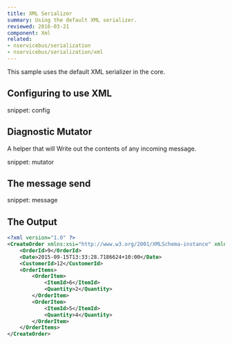 ```yaml
---
title: XML Serializer
summary: Using the default XML serializer.
reviewed: 2016-03-21
component: Xml
related:
- nservicebus/serialization
- nservicebus/serialization/xml
---
```


This sample uses the default XML serializer in the core.


## Configuring to use XML

snippet: config


## Diagnostic Mutator

A helper that will Write out the contents of any incoming message.

snippet: mutator


## The message send

snippet: message
 

## The Output

```xml
<?xml version="1.0" ?>
<CreateOrder xmlns:xsi="http://www.w3.org/2001/XMLSchema-instance" xmlns:xsd="http://www.w3.org/2001/XMLSchema" xmlns="http://tempuri.net/XmlSample">
	<OrderId>9</OrderId>
	<Date>2015-09-15T13:33:28.7186624+10:00</Date>
	<CustomerId>12</CustomerId>
	<OrderItems>
		<OrderItem>
			<ItemId>6</ItemId>
			<Quantity>2</Quantity>
		</OrderItem>
		<OrderItem>
			<ItemId>5</ItemId>
			<Quantity>4</Quantity>
		</OrderItem>
	</OrderItems>
</CreateOrder>
```